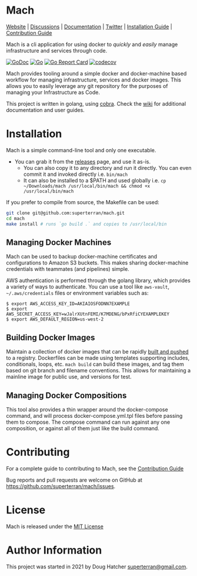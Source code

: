# Mach

[Website](https://superterran.net/mach) |
[Discussions](https://github.com/superterran/mach/discussions) |
[Documentation](https://github.com/superterran/mach/wiki) |
[Twitter](https://twitter.com/superterran) |
[Installation Guide](https://github.com/superterran/mach/wiki/Installation) |
[Contribution Guide](CONTRIBUTING.md)

Mach is a cli application for using docker to *quickly* and *easily* manage infrastructure and services through code.

[![GoDoc](https://godoc.org/github.com/gohugoio/hugo?status.svg)](https://pkg.go.dev/github.com/superterran/mach)
[![Go](https://github.com/superterran/mach/actions/workflows/go.yml/badge.svg?branch=main)](https://github.com/superterran/mach/actions/workflows/go.yml) 
[![Go Report Card](https://goreportcard.com/badge/github.com/superterran/mach)](https://goreportcard.com/report/github.com/superterran/mach)
[![codecov](https://codecov.io/gh/superterran/mach/branch/main/graph/badge.svg?token=S48U2MJP9I)](https://codecov.io/gh/superterran/mach)

Mach provides tooling around a simple docker and docker-machine based workflow for managing infrastructure, services and docker images. This allows you to easily leverage any git repository for the purposes of managing your Infrastructure as Code. 

This project is written in golang, using [cobra](https://github.com/spf13/cobra). Check the [wiki](https://github.com/superterran/mach/wiki) for additional documentation and user guides. 
  
# Installation

Mach is a simple command-line tool and only one executable. 

* You can grab it from the [releases](https://github.com/superterran/mach/releases/) page, and use it as-is. 
    * You can also copy it to any directory and run it directly. You can even commit it and invoked directly i.e. `bin/mach`
    * It can also be installed to a $PATH and used globally i.e. `cp ~/Downloads/mach /usr/local/bin/mach && chmod +x /usr/local/bin/mach`

If you prefer to compile from source, the Makefile can be used:

```bash
git clone git@github.com:superterran/mach.git 
cd mach
make install # runs `go build .` and copies to /usr/local/bin
```
## Managing Docker Machines

Mach can be used to backup docker-machine certificates and configurations to Amazon S3 buckets. This makes sharing docker-machine credentials with teammates (and pipelines) simple.

AWS authentication is performed through the golang library, which provides a variety of ways to authenticate. You can use a tool like `aws-vault`, `~/.aws/credentials` files or environment variables such as:

```
$ export AWS_ACCESS_KEY_ID=AKIAIOSFODNN7EXAMPLE
$ export AWS_SECRET_ACCESS_KEY=wJalrXUtnFEMI/K7MDENG/bPxRfiCYEXAMPLEKEY
$ export AWS_DEFAULT_REGION=us-west-2
```
## Building Docker Images

Maintain a collection of docker images that can be rapidly [built and pushed](https://github.com/superterran/mach/wiki/Build-Command) to a registry. Dockerfiles can be made using templates supporting includes, conditionals, loops, etc. `mach build` can build these images, and tag them based on git branch and filename conventions. This allows for maintaining a mainline image for public use, and versions for test. 

## Managing Docker Compositions

This tool also provides a thin wrapper around the docker-compose command, and will process docker-compose.yml.tpl files before passing them to compose. The compose command can run against any one composition, or against all of them just like the build command. 

# Contributing

For a complete guide to contributing to Mach, see the [Contribution Guide](CONTRIBUTING.md)

Bug reports and pull requests are welcome on GitHub at https://github.com/superterran/mach/issues. 

# License
Mach is released under the [MIT License](LICENSE)

# Author Information
This project was started in 2021 by Doug Hatcher <superterran@gmail.com>.
